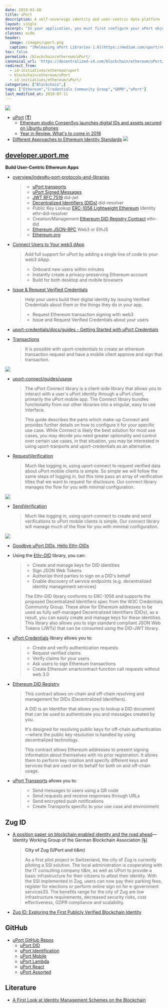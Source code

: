 ```yaml
---
date: 2019-03-28
title: uPort
description: A self-sovereign identity and user-centric data platform
layout: single
excerpt: "In your application, you must first configure your uPort object with an identifier and a private key (or signer function). There are several ways to instantiate a credentials object. The most common approach is to save a DID and private key on a server for your application and create a credentials instance from your application's unique private key. Signed JWTs for requests and verifications can then be passed to a client-side application, and presented to a user using a QR code or via another transport."
classes: wide
header: 
  image: /images/uport.png
  caption: "[Releasing uPort Libraries 1.0](https://medium.com/uport/releasing-uport-developer-platform-1-0-97d6f70c5e4a)"
toc: false
permalink: /blockchain/ethereum/uPort/
canonical_url: 'https://decentralized-id.com/blockchain/ethereum/uPort/'
redirect_from:
  - id-initiatives/ethereum/uport
  - blockchain/ethereum/uPort
  - id-initiatives/ethereum/uPort/
categories: ["Blockchain",]
tags: ["Ethereum","Credentials Community Group","GDPR","uPort"]
last_modified_at: 2019-07-11
---
```


![](https://i.imgur.com/sPAP2g3.png)

* [uPort](https://www.uport.me/) [[**T**](https://twitter.com/uport_me)]
   * [Ethereum studio ConsenSys launches digital IDs and assets secured on Ubuntu phones](http://www.ibtimes.co.uk/ethereum-studio-consensys-launches-internet-people-digital-ids-assets-secured-unbuntu-phones-1542620)
   * [Year in Review. What's to come in 2018](https://medium.com/uport/uport-year-in-review-whats-to-come-in-2018-15ccb9214439)
* [Different Approaches to Ethereum Identity Standards](https://medium.com/uport/different-approaches-to-ethereum-identity-standards-a09488347c87)
  ![](https://i.imgur.com/ASI0PaB.png)


## [developer.uport.me](https://developer.uport.me/)

**Build User-Centric Ethereum Apps**

* [overview/index#u-port-protocols-and-libraries](https://developer.uport.me/overview/index#u-port-protocols-and-libraries)
  > * [uPort transports](https://developer.uport.me/transports/index)
  > * [uPort Signed Messages](https://developer.uport.me/messages/index)
  > * [JWT RFC 7519](https://tools.ietf.org/html/rfc7519)	did-jwt
  > * [Decentralized Identifiers (DIDs)](https://w3c-ccg.github.io/did-spec/)	did-resolver
  > * Public Key Lookup	[ERC-1056 Lightweight Ethereum](https://github.com/ethereum/EIPs/issues/1056) Identity	ethr-did-resolver	
  > * Creation/Management	[Ethereum DID Registry Contract](https://github.com/uport-project/ethr-did-registry)	ethr-did
  > * [Ethereum JSON-RPC](https://github.com/ethereum/wiki/wiki/JSON-RPC)	Web3 or EthJS	
  > * [Ethereum.org](https://ethereum.org/)

* [Connect Users to Your web3 dApp](https://developer.uport.me/guides/gettingstarted)
  >Add full support for uPort by adding a single line of code to your web3 dApp.
  >
  > * Onboard new users within minutes
  > * Instantly create a privacy-preserving Ethereum account
  > * Build for both desktop and mobile browsers

* [Issue & Request Verified Credentials](https://developer.uport.me/uport-credentials/index)
  >Help your users build their digital identity by issuing Verified Credentials about them or the things they do in your app.
  >
  >* Request Ethereum transaction signing with web3
  >* Issue and Request Verified Credentials about your users
* [uport-credentials/docs/guides - Getting Started with uPort Credentials](https://github.com/uport-project/uport-credentials/blob/develop/docs/guides/index.md)
* [Transactions](https://developer.uport.me/credentials/transactions)
  >It is possible with uport-credentials to create an ethereum transaction request and have a mobile client approve and sign that transaction.

![](https://imgur.com/JU7gOEn.png)



* [uport-connect/guides/usage](https://developer.uport.me/uport-connect/guides/usage)
  >The uPort Connect library is a client-side library that allows you to interact with a user's uPort identity through a uPort client, primarily the uPort mobile app. The Connect library bundles functionality from our other libraries into a singular, easy to use interface.
  >
  >This guide describes the parts which make-up Connect and provides further details on how to configure it for your specific use case. While Connect is likely the best solution for most use cases, you may decide you need greater optionality and control over certain use cases, in that situation, you may be interested in using uport-tranports and uport-credentials as an alternative.

* [RequestVerification](https://developer.uport.me/connect/requestverification)
  >Much like logging in, using uport-connect to request verified data about uPort mobile clients is simple. So simple we will follow the same steps of logging in, but this time pass an array of verification titles that we want to request for disclosure. Our connect library manages the flow for you with minimal configuration.

![](https://imgur.com/4OQ5C1E.png)

* [SendVerification](https://developer.uport.me/connect/sendverification)
  >Much like logging in, using uport-connect to create and send verifications to uPort mobile clients is simple. Our connect library will manage much of the flow for you with minimal configuration.

![](https://imgur.com/W1ppGwb.png)

* [Goodbye uPort DIDs, Hello Ethr-DIDs](https://medium.com/uport/goodbye-uport-dids-hello-ethr-dids-ea2e80256f54)
* Using the [Ethr-DID](https://developer.uport.me/categories/ethr-did/) library, you can:
  >* Create and manage keys for DID identities
  >* Sign JSON Web Tokens
  >* Authorize third parties to sign on a DID's behalf
  >* Enable discovery of service endpoints (e.g. decentralized identity management services)
  >
  >The Ethr-DID library conforms to ERC-1056 and supports the proposed Decentralized Identifiers spec from the W3C Credentials Community Group. These allow for Ethereum addresses to be used as fully self-managed Decentralized Identifiers (DIDs), as a result, you can easily create and manage keys for these identities. This library also allows you to sign standard compliant JSON Web Tokens (JWTs) that can be consumed using the DID-JWT library.

* [uPort Credentials](https://developer.uport.me/categories/uport-credentials/) library allows you to:
  >* Create and verify authentication requests
  >* Request verified claims
  >* Verify claims for your users
  >* Ask users to sign Ethereum transactions
  >* Create Ethereum smartcontract function call requests without web 3.0

* [Ethereum DID Registry](https://developer.uport.me/categories/ethr-did-registry/)
  >This contract allows on-chain and off-chain resolving and management for DIDs (Decentralized Identifiers).
  >
  >A DID is an Identifier that allows you to lookup a DID document that can be used to authenticate you and messages created by you.
  >
  >It's designed for resolving public keys for off-chain authentication—where the public key resolution is handled by using decentralized technology.
  >
  >This contract allows Ethereum addresses to present signing information about themselves with no prior registration. It allows them to perform key rotation and specify different keys and services that are used on its behalf for both on and off-chain usage.

* [uPort Transports](https://developer.uport.me/categories/uport-transports/) allows you to:
  > * Send messages to users using a QR code
  > * Send requests and receive responses through URLs
  > * Send encrypted push notifications
  > * Create Transports specific to your use case and environment



## Zug ID

* [A position paper on blockchain enabled identity and the road ahead](https://www.bundesblock.de/wp-content/uploads/2018/10/ssi-paper.pdf)—Identity Working Group of the German Blockchain Association [[**ϟ**](https://www.bundesblock.de/2018/10/23/position-paper-self-sovereign-identity/)]
  > **City of Zug (UPort and ti&m)**
  >
  > As a first pilot project in Switzerland, the city of Zug is currently piloting a SSI solution. The local administration is cooperating with the IT consulting company ti&m, as well as UPort to provide a basic infrastructure for their citizens to attest their identity. With the SSI implemented in Zug, users can now pay their parking fees, register for elections or perform online sign on for e-government services33. The benefits range for the city of Zug are low infrastructure requirements, decreased security risks, cost effectiveness, GDPR compliance and scalability.

* [Zug ID: Exploring the First Publicly Verified Blockchain Identity](https://medium.com/uport/zug-id-exploring-the-first-publicly-verified-blockchain-identity-38bd0ee3702)

## GitHub


* [uPort GitHub Repos](/blockchain/ethereum/repositories/#uport)
  * [uPort DID](/blockchain/ethereum/repositories/#uport-did)
  * [uPort Identification](/blockchain/ethereum/repositories/#uport-identification)
  * [uPort Mobile](/blockchain/ethereum/repositories/#uport-mobile)
  * [uPort Lambda](/blockchain/ethereum/repositories/#uport-lambda)
  * [uPort React](/blockchain/ethereum/repositories/#uport-react)
  * [uPort Assorted](/blockchain/ethereum/repositories/#uport-assorted)

## Literature

* [A First Look at Identity Management Schemes on the Blockchain](https://arxiv.org/pdf/1801.03294.pdf)

